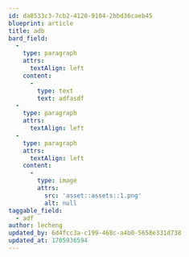 ```yaml
---
id: da8533c3-7cb2-4120-9104-2bbd36caeb45
blueprint: article
title: adb
bard_field:
  -
    type: paragraph
    attrs:
      textAlign: left
    content:
      -
        type: text
        text: adfasdf
  -
    type: paragraph
    attrs:
      textAlign: left
  -
    type: paragraph
    attrs:
      textAlign: left
    content:
      -
        type: image
        attrs:
          src: 'asset::assets::1.png'
          alt: null
taggable_field:
  - adf
author: lecheng
updated_by: 6d4fcc3a-c199-468c-a4b0-5658e331d738
updated_at: 1705936594
---
```

